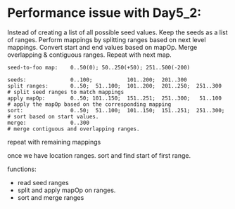 # Performance issue with Day5_2:

Instead of creating a list of all possible seed values.
Keep the seeds as a list of ranges.
Perform mappings by splitting ranges based on next level mappings. Convert start and end values based on mapOp. Merge overlapping & contiguous ranges. Repeat with next map.

```
seed-to-foo map:    0..50(0); 50..250(+50); 251..500(-200)

seeds:              0..100;           101..200;  201..300
split ranges:       0..50;  51..100;  101..200;  201..250;  251..300   # split seed ranges to match mappings
apply mapOp:        0..50; 101..150;  151..251;  251..300;   51..100   # apply the mapOp based on the corresponding mapping
sort:               0..50;  51..100;  101..150;  151..251;  251..300;  # sort based on start values.
merge:              0..300                                             # merge contiguous and overlapping ranges.
```

repeat with remaining mappings

once we have location ranges. sort and find start of first range.

functions:
  - read seed ranges
  - split and apply mapOp on ranges.
  - sort and merge ranges
